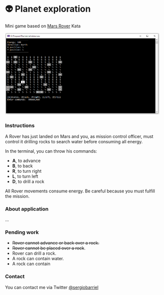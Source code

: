 # :alien: Planet exploration

Mini game based on [Mars Rover](http://kata-log.rocks/mars-rover-kata) Kata

![screenshot](https://github.com/sergiobarriel/planet-exploration/blob/master/images/screenshot.PNG)

### Instructions
A Rover has just landed on Mars and you, as mission control officer, must control it drilling rocks to search water before consuming all energy.

In the terminal, you can throw his commands:
- **A**, to advance
- **B**, to back
- **R**, to turn right
- **L**, to turn left
- **D**, to drill a rock

All Rover movements consume energy. Be careful because you must fulfill the mission.

### About application

...

### Pending work
- ~~Rover cannot advance or back over a rock.~~
- ~~Rover cannot be placed over a rock~~.
- Rover can drill a rock.
- A rock can contain water.
- A rock can contain 

### Contact
You can contact me via Twitter [@sergiobarriel](https://twitter.com/sergiobarriel)